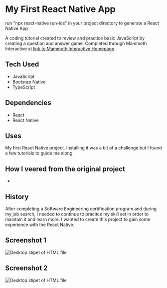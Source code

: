 # My First React Native App

run "npx react-native run-ios" in your project directory to generate a React Native App

A coding tutorial created to review and practice basic JavaScript by creating a question and answer game. Completed through Mammoth Interactive at [link to Mammoth Interactive Homepage](https://training.mammothinteractive.com/courses).

## Tech Used
- JavaScript
- Bootsrap Native
- TypeScript

## Dependencies
- React
- React Native

## Uses
My first React Native project. Installing it was a bit of a challenge but I found a few tutorials to guide me along.

## How I veered from the original project
- 

## History
After completing a Software Engineering certification program and during my job search, I needed to continue to pracitce my skill set in order to maintain it and learn more. I wanted to create this project to gain some experience with the React Native.

## Screenshot 1
![Desktop stipet of HTML file](assests/images/JSGame1.png)

## Screenshot 2
![Desktop stipet of HTML file](assests/images/JSGame2.png)
